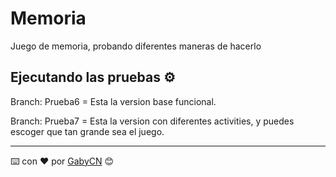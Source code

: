 # Memoria

Juego de memoria, probando diferentes maneras de hacerlo


## Ejecutando las pruebas ⚙️

Branch: Prueba6 = Esta la version base funcional.

Branch: Prueba7 = Esta la version con diferentes activities, y puedes escoger que tan grande sea el juego.




---
⌨️ con ❤️ por [GabyCN](https://github.com/GabyCN) 😊
